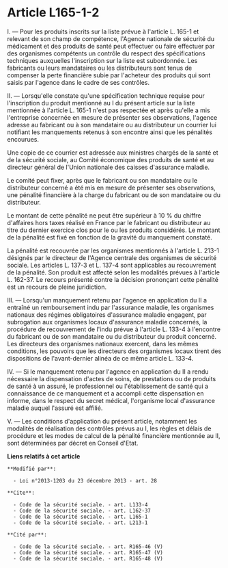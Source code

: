 # Article L165-1-2

I. ― Pour les produits inscrits sur la liste prévue à l'article L. 165-1 et relevant de son champ de compétence, l'Agence
nationale de sécurité du médicament et des produits de santé peut effectuer ou faire effectuer par des organismes compétents
un contrôle du respect des spécifications techniques auxquelles l'inscription sur la liste est subordonnée. Les fabricants ou
leurs mandataires ou les distributeurs sont tenus de compenser la perte financière subie par l'acheteur des produits qui sont
saisis par l'agence dans le cadre de ses contrôles. 

II. ― Lorsqu'elle constate qu'une spécification technique requise pour l'inscription du produit mentionné au I du présent
article sur la liste mentionnée à l'article L. 165-1 n'est pas respectée et après qu'elle a mis l'entreprise concernée en
mesure de présenter ses observations, l'agence adresse au fabricant ou à son mandataire ou au distributeur un courrier lui
notifiant les manquements retenus à son encontre ainsi que les pénalités encourues. 

Une copie de ce courrier est adressée aux ministres chargés de la santé et de la sécurité sociale, au Comité économique des
produits de santé et au directeur général de l'Union nationale des caisses d'assurance maladie. 

Le comité peut fixer, après que le fabricant ou son mandataire ou le distributeur concerné a été mis en mesure de présenter
ses observations, une pénalité financière à la charge du fabricant ou de son mandataire ou du distributeur. 

Le montant de cette pénalité ne peut être supérieur à 10 % du chiffre d'affaires hors taxes réalisé en France par le
fabricant ou distributeur au titre du dernier exercice clos pour le ou les produits considérés. Le montant de la pénalité est
fixé en fonction de la gravité du manquement constaté. 

La pénalité est recouvrée par les organismes mentionnés à l'article L. 213-1 désignés par le directeur de l'Agence centrale
des organismes de sécurité sociale. Les articles L. 137-3 et L. 137-4 sont applicables au recouvrement de la pénalité. Son
produit est affecté selon les modalités prévues à l'article L. 162-37. Le recours présenté contre la décision prononçant
cette pénalité est un recours de pleine juridiction. 

III. ― Lorsqu'un manquement retenu par l'agence en application du II a entraîné un remboursement indu par l'assurance
maladie, les organismes nationaux des régimes obligatoires d'assurance maladie engagent, par subrogation aux organismes
locaux d'assurance maladie concernés, la procédure de recouvrement de l'indu prévue à l'article L. 133-4 à l'encontre du
fabricant ou de son mandataire ou du distributeur du produit concerné. Les directeurs des organismes nationaux exercent, dans
les mêmes conditions, les pouvoirs que les directeurs des organismes locaux tirent des dispositions de l'avant-dernier alinéa
de ce même article L. 133-4. 

IV. ― Si le manquement retenu par l'agence en application du II a rendu nécessaire la dispensation d'actes de soins, de
prestations ou de produits de santé à un assuré, le professionnel ou l'établissement de santé qui a connaissance de ce
manquement et a accompli cette dispensation en informe, dans le respect du secret médical, l'organisme local d'assurance
maladie auquel l'assuré est affilié. 

V. ― Les conditions d'application du présent article, notamment les modalités de réalisation des contrôles prévus au I, les
règles et délais de procédure et les modes de calcul de la pénalité financière mentionnée au II, sont déterminées par décret
en Conseil d'Etat.

**Liens relatifs à cet article**

	**Modifié par**:

	  - Loi n°2013-1203 du 23 décembre 2013 - art. 28

	**Cite**:

	  - Code de la sécurité sociale. - art. L133-4
	  - Code de la sécurité sociale. - art. L162-37
	  - Code de la sécurité sociale. - art. L165-1
	  - Code de la sécurité sociale. - art. L213-1

	**Cité par**:

	  - Code de la sécurité sociale. - art. R165-46 (V)
	  - Code de la sécurité sociale. - art. R165-47 (V)
	  - Code de la sécurité sociale. - art. R165-48 (V)
